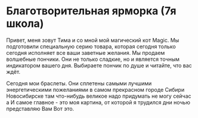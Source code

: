 # Благотворительная ярморка (7я школа)

Привет, меня зовут Тима и со мной мой магический кот Magic.
Мы подготовили специальную серию товара, которая сегодня только сегодня исполняет все ваши заветные желания.
Мы продаем волшебные пончики. Они не только сладкие, но и является точным индикатором вашего дня.
Выбираете пончик по душе и читайте, что вас ждёт. 

Сегодня мои браслеты. Они сплетены самыми лучшими энергетическими пожеланиями в самом прекрасном городе Сибири Новосибирске там что-нибудь великое надо придумать не могу сейчас а И самое главное - это моя картина, от которой я трудился дни ночью представляю Вам Вот это.

